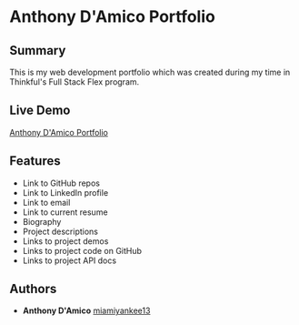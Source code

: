 # Anthony D'Amico Portfolio

## Summary
This is my web development portfolio which was created during my time in Thinkful's Full Stack Flex program.

## Live Demo
[Anthony D'Amico Portfolio](https://miamiyankee13.github.io/portfolio)

## Features
* Link to GitHub repos
* Link to LinkedIn profile
* Link to email
* Link to current resume
* Biography
* Project descriptions
* Links to project demos
* Links to project code on GitHub
* Links to project API docs

## Authors
* **Anthony D'Amico** [miamiyankee13](https://github.com/miamiyankee13)
